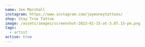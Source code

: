 ```yaml
---
name: Jen Marshall
instagram: https://www.instagram.com/jaymoneytattoos/
shop: Stay True Tattoo
image: /assets/images/screenshot-2023-01-15-at-3.07.15-pm.png
tags:
  - artist
active: true
---
```


